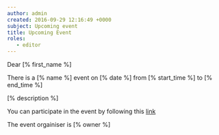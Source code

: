 ```yaml
---
author: admin
created: 2016-09-29 12:16:49 +0000
subject: Upcoming event
title: Upcoming Event
roles:
   - editor
---
```


Dear [% first_name %]

There is a [% name %] event on [% date %] from [% start_time %]
to [% end_time %]

[% description %]

You can participate in the event by following this [link]([%uri%])

The event orgainiser is [% owner %]
